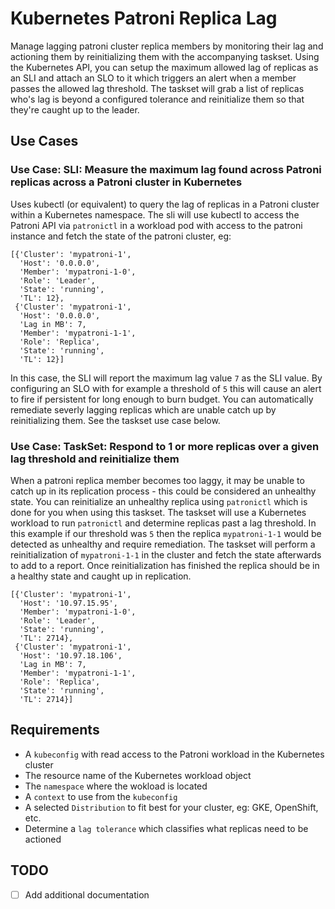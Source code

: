 # Kubernetes Patroni Replica Lag
Manage lagging patroni cluster replica members by monitoring their lag and actioning them by reinitializing them with the
accompanying taskset. Using the Kubernetes API, you can setup the maximum allowed lag of replicas as an SLI and attach an SLO to it
which triggers an alert when a member passes the allowed lag threshold.
The taskset will grab a list of replicas who's lag is beyond a configured tolerance and reinitialize them so that they're caught up to the leader.

## Use Cases
### Use Case: SLI: Measure the maximum lag found across Patroni replicas across a Patroni cluster in Kubernetes
Uses kubectl (or equivalent) to query the lag of replicas in a Patroni cluster within a Kubernetes namespace.
The sli will use kubectl to access the Patroni API via `patronictl` in a workload pod with access to the patroni instance
and fetch the state of the patroni cluster, eg:
```
[{'Cluster': 'mypatroni-1',
  'Host': '0.0.0.0',
  'Member': 'mypatroni-1-0',
  'Role': 'Leader',
  'State': 'running',
  'TL': 12},
 {'Cluster': 'mypatroni-1',
  'Host': '0.0.0.0',
  'Lag in MB': 7,
  'Member': 'mypatroni-1-1',
  'Role': 'Replica',
  'State': 'running',
  'TL': 12}]
```

In this case, the SLI will report the maximum lag value `7` as the SLI value. By configuring an SLO with for example a threshold of `5` this will cause an alert to fire if persistent for long enough to burn budget. You can automatically remediate severly lagging replicas which are unable catch up by reinitializing them. See the taskset use case below.

### Use Case: TaskSet: Respond to 1 or more replicas over a given lag threshold and reinitialize them
When a patroni replica member becomes too laggy, it may be unable to catch up in its replication process - this could be considered an unhealthy state. You can reinitialize an unhealthy replica using `patronictl` which is done for you when using this taskset.
The taskset will use a Kubernetes workload to run `patronictl` and determine replicas past a lag threshold. In this example if our threshold was `5` then the replica `mypatroni-1-1` would be detected as unhealthy and require remediation. The taskset will perform a reinitialization of `mypatroni-1-1` in the cluster and fetch the state afterwards to add to a report. Once reinitialization has finished the replica should be in a healthy state and caught up in replication.

```
[{'Cluster': 'mypatroni-1',
  'Host': '10.97.15.95',
  'Member': 'mypatroni-1-0',
  'Role': 'Leader',
  'State': 'running',
  'TL': 2714},
 {'Cluster': 'mypatroni-1',
  'Host': '10.97.18.106',
  'Lag in MB': 7,
  'Member': 'mypatroni-1-1',
  'Role': 'Replica',
  'State': 'running',
  'TL': 2714}]
```

## Requirements
- A `kubeconfig` with read access to the Patroni workload in the Kubernetes cluster
- The resource name of the Kubernetes workload object
- The `namespace` where the wokload is located
- A `context` to use from the `kubeconfig`
- A selected `Distribution` to fit best for your cluster, eg: GKE, OpenShift, etc.
- Determine a `lag tolerance` which classifies what replicas need to be actioned

## TODO
- [ ] Add additional documentation